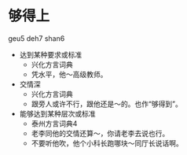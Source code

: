 # 够得上
geu5 deh7 shan6
+ 达到某种要求或标准
  * 兴化方言词典
  - 凭水平，他～高级教师。
+ 交情深
  * 兴化方言词典
  - 跟旁人或许不行，跟他还是～的。也作“够得到”。
+ 能够达到某种层次或标准
  * 泰州方言词典4
  - 老李同他的交情还算～，你请老李去说也行。
  - 不要听他吹，他个小科长跑哪块～同厅长说话啊。

